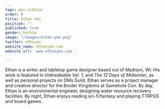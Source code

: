 ```yaml
---
tags: poc-scholar
order: 0
title: Ethan Yen
position: ''
published: true
gender: he/him
image: "/images/ethan-yen.png"
twitter: ethnyen
website_name: ethanyen.com
website_url: 'www.ethanyen.com '

---
```

Ethan is a writer and tabletop game designer based out of Madison, WI. His work is featured in _Unbreakable Vol. 1_, and _The 12 Days of Midwinter_, as well as personal projects on DMs Guild. Ethan serves as a project manager and creative director for the Border Kingdoms at Gamehole Con. By day, Ethan is an environmental engineer, designing water resource recovery facilities. By night, Ethan enjoys reading sci-fi/fantasy and playing TTRPGS and board games.